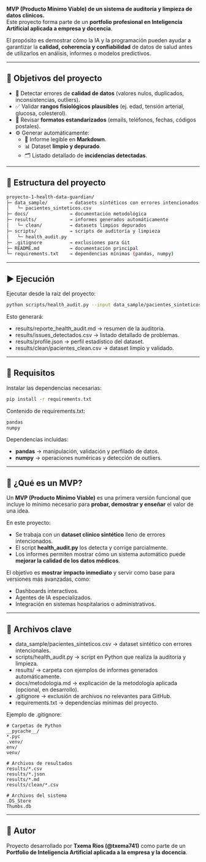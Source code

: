 **MVP (Producto Mínimo Viable) de un sistema de auditoría y limpieza de datos clínicos.**  
Este proyecto forma parte de un **portfolio profesional en Inteligencia Artificial aplicada a empresa y docencia**.  

El propósito es demostrar cómo la IA y la programación pueden ayudar a garantizar la **calidad, coherencia y confiabilidad** de datos de salud antes de utilizarlos en análisis, informes o modelos predictivos.  

---

## 🎯 Objetivos del proyecto
- 🔎 Detectar errores de **calidad de datos** (valores nulos, duplicados, inconsistencias, outliers).  
- ✅ Validar **rangos fisiológicos plausibles** (ej. edad, tensión arterial, glucosa, colesterol).  
- 📑 Revisar **formatos estandarizados** (emails, teléfonos, fechas, códigos postales).  
- ⚙️ Generar automáticamente:  
  - 📄 Informe legible en **Markdown**.  
  - 📊 Dataset **limpio y depurado**.  
  - 🗂️ Listado detallado de **incidencias detectadas**.  

---

## 📂 Estructura del proyecto
```bash
proyecto-1-health-data-guardian/
├─ data_sample/        → datasets sintéticos con errores intencionados
│   └─ pacientes_sinteticos.csv
├─ docs/               → documentación metodológica
├─ results/            → informes generados automáticamente
│   └─ clean/          → datasets limpios depurados
├─ scripts/            → scripts de auditoría y limpieza
│   └─ health_audit.py
├─ .gitignore          → exclusiones para Git
├─ README.md           → documentación principal
└─ requirements.txt    → dependencias mínimas (pandas, numpy)
```

---

## ▶️ Ejecución
Ejecutar desde la raíz del proyecto:  

```bash
python scripts/health_audit.py --input data_sample/pacientes_sinteticos.csv --outdir results
```

Esto generará:  
- results/reporte_health_audit.md → resumen de la auditoría.  
- results/issues_detectados.csv → listado detallado de problemas.  
- results/profile.json → perfil estadístico del dataset.  
- results/clean/pacientes_clean.csv → dataset limpio y validado.  

---

## 🔧 Requisitos
Instalar las dependencias necesarias:  

```bash
pip install -r requirements.txt
```

Contenido de requirements.txt:  
```txt
pandas
numpy
```

Dependencias incluidas:  
- **pandas** → manipulación, validación y perfilado de datos.  
- **numpy** → operaciones numéricas y detección de outliers.  

---

## 🚀 ¿Qué es un MVP?
Un **MVP (Producto Mínimo Viable)** es una primera versión funcional que incluye lo mínimo necesario para **probar, demostrar y enseñar** el valor de una idea.  

En este proyecto:  
- Se trabaja con un **dataset clínico sintético** lleno de errores intencionados.  
- El script **health_audit.py** los detecta y corrige parcialmente.  
- Los informes permiten mostrar cómo un sistema automático puede **mejorar la calidad de los datos médicos**.  

El objetivo es **mostrar impacto inmediato** y servir como base para versiones más avanzadas, como:  
- Dashboards interactivos.  
- Agentes de IA especializados.  
- Integración en sistemas hospitalarios o administrativos.  

---

## 📑 Archivos clave
- data_sample/pacientes_sinteticos.csv → dataset sintético con errores intencionales.  
- scripts/health_audit.py → script en Python que realiza la auditoría y limpieza.  
- results/ → carpeta con ejemplos de informes generados automáticamente.  
- docs/metodologia.md → explicación de la metodología aplicada (opcional, en desarrollo).  
- .gitignore → exclusión de archivos no relevantes para GitHub.  
- requirements.txt → dependencias mínimas del proyecto.  

Ejemplo de .gitignore:  
```gitignore
# Carpetas de Python
__pycache__/
*.pyc
.venv/
env/
venv/

# Archivos de resultados
results/*.csv
results/*.json
results/*.md
results/clean/*.csv

# Archivos del sistema
.DS_Store
Thumbs.db
```

---

## 👤 Autor
Proyecto desarrollado por **Txema Ríos (@txema741)** como parte de un **Portfolio de Inteligencia Artificial aplicada a la empresa y la docencia**.  

